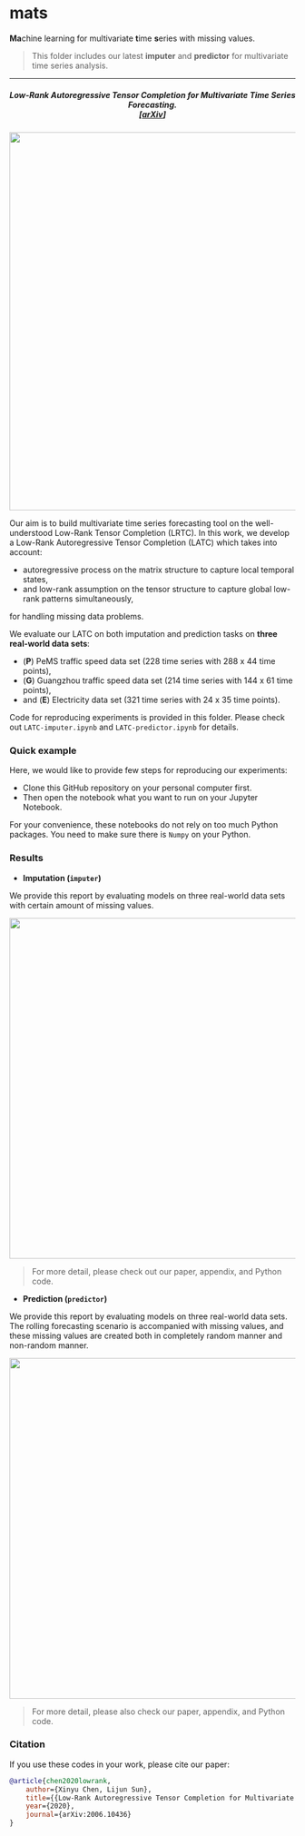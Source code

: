 

# mats

**Ma**chine learning for multivariate **t**ime **s**eries with missing values.

> This folder includes our latest **imputer** and **predictor** for multivariate time series analysis.

-------------------------------------------



<h5 align="center"><i>Low-Rank Autoregressive Tensor Completion for Multivariate Time Series Forecasting.<br>
  [<a href="https://arxiv.org/abs/2006.10436">arXiv</a>]</i></h5>

<p align="center">
<img align="middle" src="https://github.com/xinychen/transdim/blob/master/images/predictor-explained.png" width="666" />
</p>

Our aim is to build multivariate time series forecasting tool on the well-understood Low-Rank Tensor Completion (LRTC). In this work, we develop a Low-Rank Autoregressive Tensor Completion (LATC) which takes into account:

- autoregressive process on the matrix structure to capture local temporal states,
- and low-rank assumption on the tensor structure to capture global low-rank patterns simultaneously,

for handling missing data problems.

We evaluate our LATC on both imputation and prediction tasks on **three real-world data sets**:

- (**P**) PeMS traffic speed data set (228 time series with 288 x 44 time points),
- (**G**) Guangzhou traffic speed data set (214 time series with 144 x 61 time points),
- and (**E**) Electricity data set (321 time series with 24 x 35 time points).

Code for reproducing experiments is provided in this folder. Please check out `LATC-imputer.ipynb` and `LATC-predictor.ipynb` for details.

### Quick example

Here, we would like to provide few steps for reproducing our experiments:

- Clone this GitHub repository on your personal computer first.
- Then open the notebook what you want to run on your Jupyter Notebook.

For your convenience, these notebooks do not rely on too much Python packages. You need to make sure there is `Numpy` on your Python.


### Results

- **Imputation (`imputer`)**

We provide this report by evaluating models on three real-world data sets with certain amount of missing values.

<p align="center">
<img align="middle" src="https://github.com/xinychen/tensor-learning/blob/master/images/latc_imputation_result.png" width="600" />
</p>

> For more detail, please check out our paper, appendix, and Python code.


- **Prediction (`predictor`)**

We provide this report by evaluating models on three real-world data sets. The rolling forecasting scenario is accompanied with missing values, and these missing values are created both in completely random manner and non-random manner.

<p align="center">
<img align="middle" src="https://github.com/xinychen/tensor-learning/blob/master/images/latc_prediction_result.png" width="600" />
</p>


> For more detail, please also check our paper, appendix, and Python code.


### Citation

If you use these codes in your work, please cite our paper:

```bibtex
@article{chen2020lowrank,
    author={Xinyu Chen, Lijun Sun},
    title={{Low-Rank Autoregressive Tensor Completion for Multivariate Time Series Forecasting}},
    year={2020},
    journal={arXiv:2006.10436}
}
```
